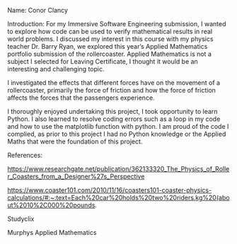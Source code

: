 Name: Conor Clancy

 
 
Introduction: 
For my Immersive Software Engineering submission, I wanted to explore how code can be used to verify mathematical results in real world problems. I discussed my interest in this course with my physics teacher Dr. Barry Ryan, we explored this year’s Applied Mathematics portfolio submission of the rollercoaster. Applied Mathematics is not a subject I selected for Leaving Certificate, I thought it would be an interesting and challenging topic.  

I investigated the effects that different forces have on the movement of a rollercoaster, primarily the force of friction and how the force of friction affects the forces that the passengers experience.

I thoroughly enjoyed undertaking this project, I took opportunity to learn Python. I also learned to resolve coding errors such as a loop in my code and how to use the matplotlib function with python. I am proud of the code I complied, as prior to this project I had no Python knowledge or the Applied Maths that were the foundation of this project. 



References:

https://www.researchgate.net/publication/362133320_The_Physics_of_Roller_Coasters_from_a_Designer%27s_Perspective 

https://www.coaster101.com/2010/11/16/coasters101-coaster-physics-calculations/#:~:text=Each%20car%20holds%20two%20riders,kg%20(about%2010%2C000%20pounds.

Studyclix 

Murphys Applied Mathematics 
